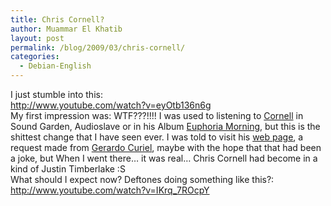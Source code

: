 ```yaml
---
title: Chris Cornell?
author: Muammar El Khatib
layout: post
permalink: /blog/2009/03/chris-cornell/
categories:
  - Debian-English
---
```

I just stumble into this:  
<http://www.youtube.com/watch?v=eyOtb136n6g>  
My first impression was: WTF???!!!! I was used to listening to [Cornell][1] in Sound Garden, Audioslave or in his Album [Euphoria Morning][2], but this is the shittest change that I have seen ever. I was told to visit his [web page][3], a request made from [Gerardo Curiel][4], maybe with the hope that that had been a joke, but When I went there&#8230; it was real&#8230; Chris Cornell had become in a kind of Justin Timberlake :S  
What should I expect now? Deftones doing something like this?:  
<http://www.youtube.com/watch?v=IKrq_7ROcpY>

 [1]: http://en.wikipedia.org/wiki/Chris_Cornell
 [2]: http://en.wikipedia.org/wiki/Euphoria_Morning
 [3]: http://www.chriscornell.com
 [4]: http://www.gerardo.com.ve/